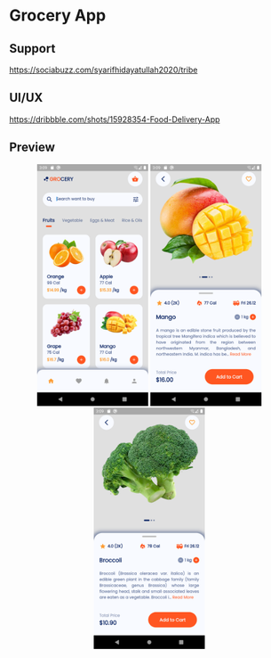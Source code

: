 # Grocery App

## Support

https://sociabuzz.com/syarifhidayatullah2020/tribe

## UI/UX

https://dribbble.com/shots/15928354-Food-Delivery-App

## Preview

<p align="middle">
<img src="assets/preview/home.png" alt="Home" width="200">
<img src="assets/preview/detail2.png" alt="Detail" width="200">
<img src="assets/preview/detail1.png" alt="Detail" width="200">
</p>
